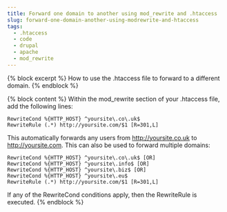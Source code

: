 ```yaml
---
title: Forward one domain to another using mod_rewrite and .htaccess
slug: forward-one-domain-another-using-modrewrite-and-htaccess
tags:
  - .htaccess
  - code
  - drupal
  - apache
  - mod_rewrite
---
```

{% block excerpt %}
How to use the .htaccess file to forward to a different domain.
{% endblock %}

{% block content %}
Within the mod_rewrite section of your .htaccess file, add the following lines:

    RewriteCond %{HTTP_HOST} ^yoursite\.co\.uk$
    RewriteRule (.*) http://yoursite.com/$1 [R=301,L]

This automatically forwards any users from http://yoursite.co.uk to http://yoursite.com. This can also be used to forward multiple domains:

    RewriteCond %{HTTP_HOST} ^yoursite\.co\.uk$ [OR]
    RewriteCond %{HTTP_HOST} ^yoursite\.info$ [OR]
    RewriteCond %{HTTP_HOST} ^yoursite\.biz$ [OR]
    RewriteCond %{HTTP_HOST} ^yoursite\.eu$
    RewriteRule (.*) http://yoursite.com/$1 [R=301,L]

If any of the RewriteCond conditions apply, then the RewriteRule is executed.
{% endblock %}
